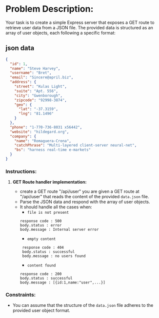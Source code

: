 # Problem Description:

Your task is to create a simple Express server that exposes a GET route to retrieve user data from a JSON file. The provided data is structured as an array of user objects, each following a specific format:

## json data

```json
{
  "id": 1,
  "name": "Steve Harvey",
  "username": "Bret",
  "email": "Sincere@april.biz",
  "address": {
    "street": "Kulas Light",
    "suite": "Apt. 556",
    "city": "Gwenborough",
    "zipcode": "92998-3874",
    "geo": {
      "lat": "-37.3159",
      "lng": "81.1496"
    }
  },
  "phone": "1-770-736-8031 x56442",
  "website": "hildegard.org",
  "company": {
    "name": "Romaguera-Crona",
    "catchPhrase": "Multi-layered client-server neural-net",
    "bs": "harness real-time e-markets"
  }
}
```


### Instructions:

1. **GET Route handler implementation:**

   - create a GET route "/api/user"
     you are given a GET route at "/api/user" that reads the content of the provided `data.json` file.
   - Parse the JSON data and respond with the array of user objects.
   - It should handle all the cases when:
     - `file is not present`
     ```curl
     response code : 500
     body.status : error
     body.message : Internal server error
     ```
     - `empty content`
     ```curl
      response code : 404
      body.status : successful
      body.message : no users found
     ```
     - `content found`
     ```curl
     response code : 200
     body.status : successful
     body.message : [{id:1,name:"user",...}]
     ```

### Constraints:

- You can assume that the structure of the `data.json` file adheres to the provided user object format.
